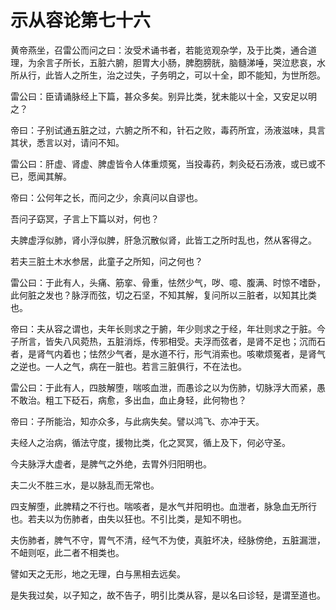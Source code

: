 # 示从容论第七十六



黄帝燕坐，召雷公而问之曰：汝受术诵书者，若能览观杂学，及于比类，通合道理，为余言子所长，五脏六腑，胆胃大小肠，脾胞膀胱，脑髓涕唾，哭泣悲哀，水所从行，此皆人之所生，治之过失，子务明之，可以十全，即不能知，为世所怨。


雷公曰：臣请诵脉经上下篇，甚众多矣。别异比类，犹未能以十全，又安足以明之？


帝曰：子别试通五脏之过，六腑之所不和，针石之败，毒药所宜，汤液滋味，具言其状，悉言以对，请问不知。


雷公曰：肝虚、肾虚、脾虚皆令人体重烦冤，当投毒药，刺灸砭石汤液，或已或不已，愿闻其解。


帝曰：公何年之长，而问之少，余真问以自谬也。


吾问子窈冥，子言上下篇以对，何也？


夫脾虚浮似肺，肾小浮似脾，肝急沉散似肾，此皆工之所时乱也，然从客得之。


若夫三脏土木水参居，此童子之所知，问之何也？


雷公曰：于此有人，头痛、筋挛、骨重，怯然少气，哕、噫、腹满、时惊不嗜卧，此何脏之发也？脉浮而弦，切之石坚，不知其解，复问所以三脏者，以知其比类也。


帝曰：夫从容之谓也，夫年长则求之于腑，年少则求之于经，年壮则求之于脏。今子所言，皆失八风菀热，五脏消烁，传邪相受。夫浮而弦者，是肾不足也；沉而石者，是肾气内着也；怯然少气者，是水道不行，形气消索也。咳嗽烦冤者，是肾气之逆也。一人之气，病在一脏也。若言三脏俱行，不在法也。


雷公曰：于此有人，四肢解堕，喘咳血泄，而愚诊之以为伤肺，切脉浮大而紧，愚不敢治。粗工下砭石，病愈，多出血，血止身轻，此何物也？


帝曰：子所能治，知亦众多，与此病失矣。譬以鸿飞、亦冲于天。


夫经人之治病，循法守度，援物比类，化之冥冥，循上及下，何必守圣。


今夫脉浮大虚者，是脾气之外绝，去胃外归阳明也。


夫二火不胜三水，是以脉乱而无常也。


四支解堕，此脾精之不行也。喘咳者，是水气并阳明也。血泄者，脉急血无所行也。若夫以为伤肺者，由失以狂也。不引比类，是知不明也。


夫伤肺者，脾气不守，胃气不清，经气不为使，真脏坏决，经脉傍绝，五脏漏泄，不衄则呕，此二者不相类也。


譬如天之无形，地之无理，白与黑相去远矣。


是失我过矣，以子知之，故不告子，明引比类从容，是以名曰诊轻，是谓至道也。